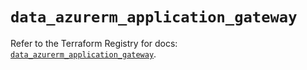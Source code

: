# `data_azurerm_application_gateway`

Refer to the Terraform Registry for docs: [`data_azurerm_application_gateway`](https://registry.terraform.io/providers/hashicorp/azurerm/4.42.0/docs/data-sources/application_gateway).
